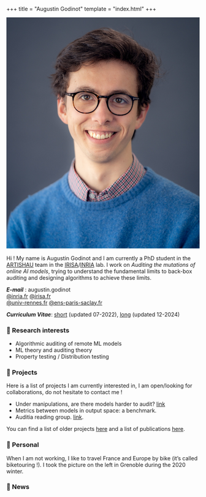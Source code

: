 +++
title = "Augustin Godinot"
template = "index.html"
+++

<div id="description">
<div>
<img src="images/portrait.jpg" class="profile-picture">
</div>

<div>

Hi ! My name is Augustin Godinot and I am currently a PhD student in the
[ARTISHAU](https://team.inria.fr/artishau/) team in the
[IRISA](https://www.irisa.fr/)/[INRIA](https://www.inria.fr) lab. I work on *Auditing the mutations
of online AI models*, trying to understand the fundamental limits to back-box auditing and designing
algorithms to achieve these limits.

<div>
<div id="emails">
<div>
<strong><em>E-mail</em></strong> : augustin.godinot
</div>
<div>
<a href="mailto:augustin.godinot@inria.fr">@inria.fr</a>
<a href="mailto:augustin.godinot@irisa.fr">@irisa.fr</a>
</div>
<div>
<a href="mailto:augustin.godinot@univ-rennes.fr">@univ-rennes.fr</a>
<a href="mailto:augustin.godinot@ens-paris-saclay">@ens-paris-saclay.fr</a>
</div>
</div>
<div>

***Curriculum Vitae***: [short](CV/short.pdf) (updated 07-2022), [long](CV/long.pdf) (updated 12-2024)
</div>
</div>
</div>
</div>

### 🔬 Research interests
* Algorithmic auditing of remote ML models
* ML theory and auditing theory
* Property testing / Distribution testing

### 🎯 Projects
Here is a list of projects I am currently interested in, I am open/looking for collaborations, do not hesitate to contact me !
* Under manipulations, are there models harder to audit? [link](/projects/manipulated-audits)
* Metrics between models in output space: a benchmark.
* Auditia reading group. [link](https://gitlab.inria.fr/WIDE/auditia/reading-group).

You can find a list of older projects [here](/projects) and a list of publications [here](https://scholar.google.com/citations?user=LKAxA34AAAAJ&hl=fr).

### 🚵 Personal
When I am not working, I like to travel France and Europe by bike (it’s called biketouring !).
I took the picture on the left in Grenoble during the 2020 winter.


### 📣 News
